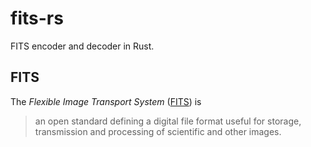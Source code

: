 # fits-rs
FITS encoder and decoder in Rust.

## FITS
The *Flexible Image Transport System* ([FITS][fits]) is 

> an open standard defining a digital file format useful for storage,
> transmission and processing of scientific and other images. 

[fits]: https://en.wikipedia.org/wiki/FITS
